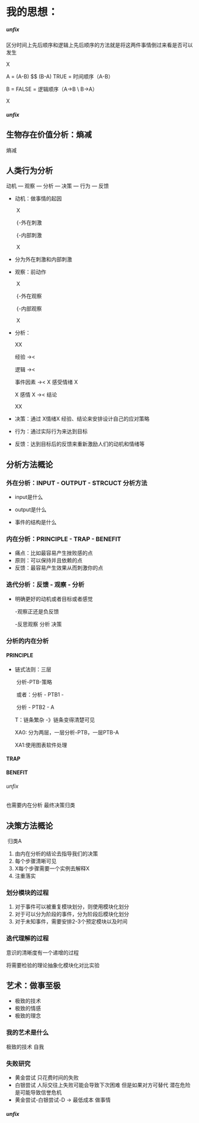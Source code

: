 # 我的思想：



##### unfix

区分时间上先后顺序和逻辑上先后顺序的方法就是将这两件事情倒过来看是否可以发生

X

A =      (A-B) $$ (B-A)      TRUE = 时间顺序（A-B）

B =									   FALSE = 逻辑顺序（A->B \ B->A）

X

##### unfix

## 生物存在价值分析：熵减

熵减

## 人类行为分析

动机 — 观察 — 分析 — 决策 — 行为 — 反馈

* 动机：做事情的起因

  ​			 X

  ​			 {-外在刺激

  ​             {-内部刺激

  ​			 X

* 分为外在刺激和内部刺激

* 观察：前动作

  ​			 X

  ​			 {-外在观察 

  ​			 {-内部观察

  ​			 X

* 分析：

  XX

  经验          -><

  逻辑          -><

  事件因素  -><     X 感受情绪 X

  X 感情 X   -><    结论 

  XX

* 决策：通过 X情绪X 经验、结论来安排设计自己的应对策略

* 行为：通过实际行为来达到目标

* 反馈：达到目标后的反馈来重新激励人们的动机和情绪等

## 分析方法概论

### 外在分析：INPUT - OUTPUT - STRCUCT 分析方法

* input是什么

* output是什么

* 事件的结构是什么

### 内在分析：PRINCIPLE - TRAP - BENEFIT

* 痛点：比如最容易产生挫败感的点
* 原则：可以保持并且依赖的点
* 反馈：最容易产生效果从而刺激你的点

### 迭代分析：反馈 - 观察 - 分析

- 明确更好的动机或者目标或者感觉

  -观察正还是负反馈

  -反思观察 分析 决策

  

### 分析的内在分析

#### PRINCIPLE

* 链式法则：三层

  ​					分析-PTB-策略

  ​					或者：分析 - PTB1   -

  ​								分析 - PTB2   -  A

  T：链条繁杂 -》链条变得清楚可见

  XA0: 分为两层，一层分析-PTB，一层PTB-A

  XA1:使用图表软件处理 



#### TRAP

#### BENEFIT



###### unfix

也需要内在分析 最终决策归类



##  决策方法概论

​			归类A

1. 由内在分析的结论去指导我们的决策
2. 每个步骤清晰可见
3. X每个步骤需要一个实例去解释X
4. 注重落实



### 划分模块的过程

1. 对于事件可以被重复模块划分，则使用模块化划分
2. 对于可以分为阶段的事件，分为阶段后模块化划分
3. 对于未知事件，需要安排2-3个预定模块以及时间

### 迭代理解的过程

意识的清晰度有一个递增的过程

将需要检验的理论抽象化模块化对比实验



## 艺术：做事至极

* 极致的技术
* 极致的情感
* 极致的理念

### 我的艺术是什么

极致的技术 自我

### 失败研究

* 黄金尝试 只花费时间的失败
* 白银尝试 人际交往上失败可能会导致下次困难 但是如果对方可替代 潜在危险是可能导致信誉危机
* 黄金尝试-白银尝试-D -> 最低成本 做事情



##### unfix


